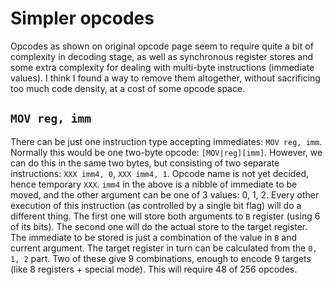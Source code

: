 # Simpler opcodes

Opcodes as shown on original opcode page seem to require quite a bit of complexity
in decoding stage, as well as synchronous register stores and some extra complexity
for dealing with multi-byte instructions (immediate values). I think I found a way
to remove them altogether, without sacrificing too much code density, at a cost of some
opcode space.

## `MOV reg, imm`

There can be just one instruction type accepting immediates: `MOV reg, imm`. Normally this would
be one two-byte opcode: `[MOV|reg][imm]`. However, we can do this in the same two bytes, but
consisting of two separate instructions: `XXX imm4, 0`, `XXX imm4, 1`. Opcode name is not yet decided,
hence temporary `XXX`. `imm4` in the above is a nibble of immediate to be moved, and the other
argument can be one of 3 values: 0, 1, 2. Every other execution of this instruction (as controlled
by a single bit flag) will do a different thing. The first one will store both arguments to `B`
register (using 6 of its bits). The second one will do the actual store to the target register.
The immediate to be stored is just a combination of the value in `B` and current argument.
The target register in turn can be calculated from the `0, 1, 2` part. Two of these give
9 combinations, enough to encode 9 targets (like 8 registers + special mode). 
This will require 48 of 256 opcodes.
